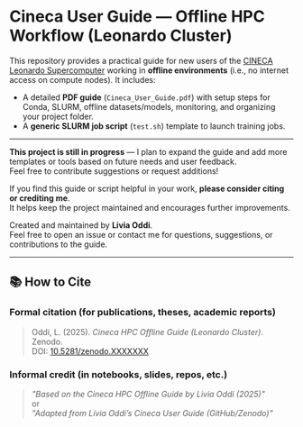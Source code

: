 # Cineca User Guide — Offline HPC Workflow (Leonardo Cluster)

This repository provides a practical guide for new users of the [CINECA Leonardo Supercomputer](https://www.hpc.cineca.it/) working in **offline environments** (i.e., no internet access on compute nodes). It includes:
- A detailed **PDF guide** (`Cineca_User_Guide.pdf`) with setup steps for Conda, SLURM, offline datasets/models, monitoring, and organizing your project folder.
- A **generic SLURM job script** (`test.sh`) template to launch training jobs.

---

**This project is still in progress** — I plan to expand the guide and add more templates or tools based on future needs and user feedback.  
Feel free to contribute suggestions or request additions!

If you find this guide or script helpful in your work, **please consider citing or crediting me**.  
It helps keep the project maintained and encourages further improvements.

Created and maintained by **Livia Oddi**.  
Feel free to open an issue or contact me for questions, suggestions, or contributions to the guide.

---

## 📚 How to Cite

### Formal citation (for publications, theses, academic reports)

> Oddi, L. (2025). *Cineca HPC Offline Guide (Leonardo Cluster)*. Zenodo.  
> DOI: [10.5281/zenodo.XXXXXXX](https://doi.org/10.5281/zenodo.XXXXXXX)
> 

### Informal credit (in notebooks, slides, repos, etc.)

> _"Based on the Cineca HPC Offline Guide by Livia Oddi (2025)"_  
> or  
> _"Adapted from Livia Oddi’s Cineca User Guide (GitHub/Zenodo)"_
